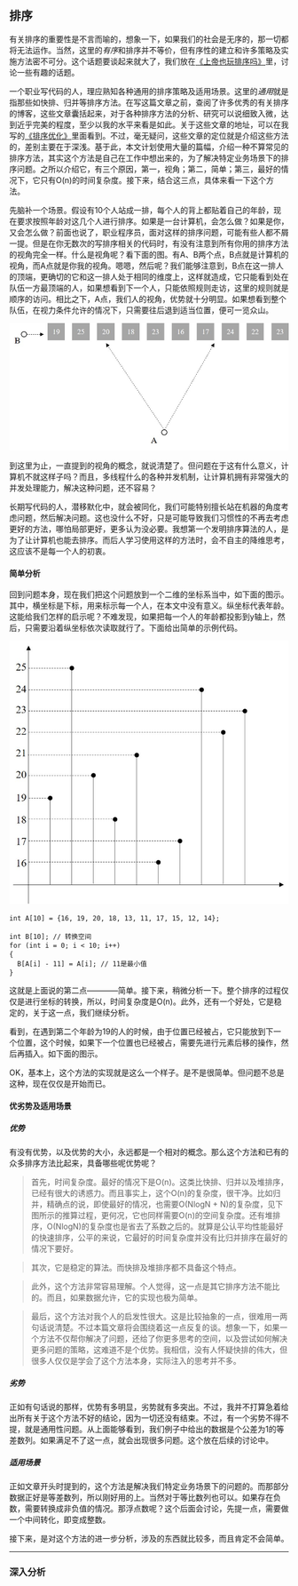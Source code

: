 ## 排序
有关排序的重要性是不言而喻的，想象一下，如果我们的社会是无序的，那一切都将无法运作。当然，这里的*有序*和排序并不等价，但有序性的建立和许多策略及实施方法密不可分。这个话题要谈起来就大了，我们放在[《上帝也玩排序吗》](https://github.com/WalkingNL/C-CPP/blob/master/%E4%B8%8A%E5%B8%9D%E4%B9%9F%E7%8E%A9%E6%8E%92%E5%BA%8F%E5%90%97.md)里，讨论一些有趣的话题。

一个职业写代码的人，理应熟知各种通用的排序策略及适用场景。这里的*通用*就是指那些如快排、归并等排序方法。在写这篇文章之前，查阅了许多优秀的有关排序的博客，这些文章囊括起来，对于各种排序方法的分析、研究可以说细致入微，达到近乎完美的程度，至少以我的水平来看是如此。关于这些文章的地址，可以在我写的[《排序优化》](https://github.com/WalkingNL/C-CPP/blob/master/%E6%8E%92%E5%BA%8F%E4%BC%98%E5%8C%96.md)里面看到。不过，毫无疑问，这些文章的定位就是介绍这些方法的，差别主要在于深浅。基于此，本文计划使用大量的篇幅，介绍一种不算常见的排序方法，其实这个方法是自己在工作中想出来的，为了解决特定业务场景下的排序问题。之所以介绍它，有三个原因，第一，视角；第二，简单；第三，最好的情况下，它只有O(n)的时间复杂度。接下来，结合这三点，具体来看一下这个方法。

先脑补一个场景。假设有10个人站成一排，每个人的背上都贴着自己的年龄，现在要求按照年龄对这几个人进行排序。如果是一台计算机，会怎么做？如果是你，又会怎么做？前面也说了，职业程序员，面对这样的排序问题，可能有些人都不屑一提。但是在你无数次的写排序相关的代码时，有没有注意到所有你用的排序方法的视角完全一样。什么是视角呢？看下面的图。有A、B两个点，B点就是计算机的视角，而A点就是你我的视角。嗯嗯，然后呢？我们能够注意到，B点在这一排人的顶端，更确切的它和这一排人处于相同的维度上，这样就造成，它只能看到处在队伍一方最顶端的人，如果想看到下一个人，只能依照规则走访，这里的规则就是顺序的访问。相比之下，A点，我们人的视角，优势就十分明显。如果想看到整个队伍，在视力条件允许的情况下，只需要往后退到适当位置，便可一览众山。

![](https://github.com/WalkingNL/Pics/blob/master/sort2.jpg)

到这里为止，一直提到的视角的概念，就说清楚了。但问题在于这有什么意义，计算机不就这样子吗？而且，多线程什么的各种并发机制，让计算机拥有非常强大的并发处理能力，解决这种问题，还不容易？

长期写代码的人，潜移默化中，就会被同化，我们可能特别擅长站在机器的角度考虑问题，然后解决问题。这也没什么不好，只是可能导致我们习惯性的不再去考虑更好的方法，哪怕局部更好，更多认为没必要。我想第一个发明排序算法的人，是为了让计算机也能去排序。而后人学习使用这样的方法时，会不自主的降维思考，这应该不是每一个人的初衷。

#### 简单分析
回到问题本身，现在我们把这个问题放到一个二维的坐标系当中，如下面的图示。其中，横坐标是下标，用来标示每一个人，在本文中没有意义。纵坐标代表年龄。这能给我们怎样的启示呢？不难发现，如果把每一个人的年龄都投影到y轴上，然后，只需要沿着纵坐标依次读取就行了。下面给出简单的示例代码。

![](https://github.com/WalkingNL/Pics/blob/master/sort4.jpg)

    int A[10] = {16, 19, 20, 18, 13, 11, 17, 15, 12, 14};

    int B[10]; // 转换空间
    for (int i = 0; i < 10; i++)
    {
      B[A[i] - 11] = A[i]; // 11是最小值
    }



这就是上面说的第二点————简单。接下来，稍微分析一下。整个排序的过程仅仅是进行坐标的转换，所以，时间复杂度是O(n)。此外，还有一个好处，它是稳定的，关于这一点，我们继续分析。

看到，在遇到第二个年龄为19的人的时候，由于位置已经被占，它只能放到下一个位置，这个时候，如果下一个位置也已经被占，需要先进行元素后移的操作，然后再插入。如下面的图示。

OK，基本上，这个方法的实现就是这么一个样子。是不是很简单。但问题不总是这种，现在仅仅是开始而已。

#### 优劣势及适用场景
##### 优势
有没有优势，以及优势的大小，永远都是一个相对的概念。那么这个方法和已有的众多排序方法比起来，具备哪些呢优势呢？
> 首先，时间复杂度。最好的情况下是O(n)。这类比快排、归并以及堆排序，已经有很大的诱惑力。而且事实上，这个O(n)的复杂度，很干净。比如归并，精确点的说，即使最好的情况，也需要O(NlogN + N)的复杂度，见下图所示的推算过程，更何况，它也同样需要O(n)的空间复杂度。还有堆排序，O(NlogN)的复杂度也是省去了系数之后的。就算是公认平均性能最好的快速排序，公平的来说，它最好的时间复杂度并没有比归并排序在最好的情况下要好。

> 其次，它是稳定的算法。而快排及堆排序都不具备这个特点。

> 此外，这个方法非常容易理解。个人觉得，这一点是其它排序方法不能比的。而且，如果数据允许，它的实现也极为简单。

> 最后，这个方法对我个人的启发性很大。这是比较抽象的一点，很难用一两句话说清楚。不过本篇文章将会围绕着这一点反复的谈。想象一下，如果一个方法不仅帮你解决了问题，还给了你更多思考的空间，以及尝试如何解决更多问题的策略，这难道不是个优势。我相信，没有人怀疑快排的伟大，但很多人仅仅是学会了这个方法本身，实际注入的思考并不多。
##### 劣势
正如有句话说的那样，优势有多明显，劣势就有多突出。不过，我并不打算急着给出所有关于这个方法不好的结论，因为一切还没有结束。不过，有一个劣势不得不提，就是通用性问题。从上面能够看到，我们例子中给出的数据是个公差为1的等差数列。如果满足不了这一点，就会出现很多问题。这个放在后续的讨论中。

##### 适用场景
正如文章开头时提到的，这个方法是解决我们特定业务场景下的问题的。而那部分数据正好是等差数列，所以刚好用的上。当然对于等比数列也可以。如果存在负数，需要转换成非负值的情况。那浮点数呢？这个后面会讨论，先提一点，需要做一个中间转化，即变成整数。

接下来，是对这个方法的进一步分析，涉及的东西就比较多，而且肯定不会简单。

---
###  深入分析





